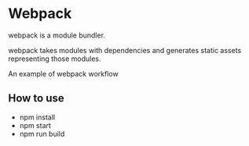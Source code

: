 # Webpack

webpack is a module bundler.

webpack takes modules with dependencies and generates static assets representing those modules.

An example of webpack workflow

## How to use

* npm install
* npm start
* npm run build
